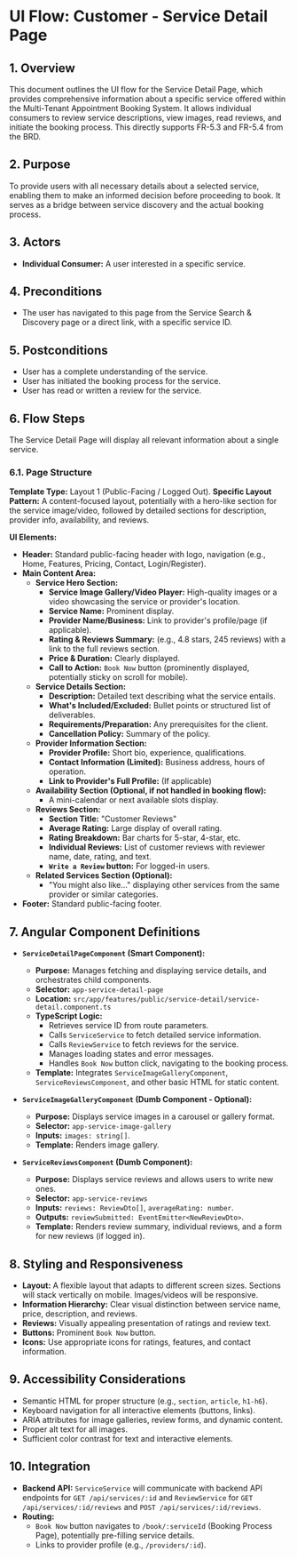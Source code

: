 # UI Flow: Customer - Service Detail Page

## 1. Overview

This document outlines the UI flow for the Service Detail Page, which provides comprehensive information about a specific service offered within the Multi-Tenant Appointment Booking System. It allows individual consumers to review service descriptions, view images, read reviews, and initiate the booking process. This directly supports FR-5.3 and FR-5.4 from the BRD.

## 2. Purpose

To provide users with all necessary details about a selected service, enabling them to make an informed decision before proceeding to book. It serves as a bridge between service discovery and the actual booking process.

## 3. Actors

*   **Individual Consumer:** A user interested in a specific service.

## 4. Preconditions

*   The user has navigated to this page from the Service Search & Discovery page or a direct link, with a specific service ID.

## 5. Postconditions

*   User has a complete understanding of the service.
*   User has initiated the booking process for the service.
*   User has read or written a review for the service.

## 6. Flow Steps

The Service Detail Page will display all relevant information about a single service.

### 6.1. Page Structure

**Template Type:** Layout 1 (Public-Facing / Logged Out).
**Specific Layout Pattern:** A content-focused layout, potentially with a hero-like section for the service image/video, followed by detailed sections for description, provider info, availability, and reviews.

**UI Elements:**
*   **Header:** Standard public-facing header with logo, navigation (e.g., Home, Features, Pricing, Contact, Login/Register).
*   **Main Content Area:**
    *   **Service Hero Section:**
        *   **Service Image Gallery/Video Player:** High-quality images or a video showcasing the service or provider's location.
        *   **Service Name:** Prominent display.
        *   **Provider Name/Business:** Link to provider's profile/page (if applicable).
        *   **Rating & Reviews Summary:** (e.g., 4.8 stars, 245 reviews) with a link to the full reviews section.
        *   **Price & Duration:** Clearly displayed.
        *   **Call to Action:** `Book Now` button (prominently displayed, potentially sticky on scroll for mobile).
    *   **Service Details Section:**
        *   **Description:** Detailed text describing what the service entails.
        *   **What's Included/Excluded:** Bullet points or structured list of deliverables.
        *   **Requirements/Preparation:** Any prerequisites for the client.
        *   **Cancellation Policy:** Summary of the policy.
    *   **Provider Information Section:**
        *   **Provider Profile:** Short bio, experience, qualifications.
        *   **Contact Information (Limited):** Business address, hours of operation.
        *   **Link to Provider's Full Profile:** (If applicable)
    *   **Availability Section (Optional, if not handled in booking flow):**
        *   A mini-calendar or next available slots display.
    *   **Reviews Section:**
        *   **Section Title:** "Customer Reviews"
        *   **Average Rating:** Large display of overall rating.
        *   **Rating Breakdown:** Bar charts for 5-star, 4-star, etc.
        *   **Individual Reviews:** List of customer reviews with reviewer name, date, rating, and text.
        *   **`Write a Review` button:** For logged-in users.
    *   **Related Services Section (Optional):**
        *   "You might also like..." displaying other services from the same provider or similar categories.
*   **Footer:** Standard public-facing footer.

## 7. Angular Component Definitions

*   **`ServiceDetailPageComponent` (Smart Component):**
    *   **Purpose:** Manages fetching and displaying service details, and orchestrates child components.
    *   **Selector:** `app-service-detail-page`
    *   **Location:** `src/app/features/public/service-detail/service-detail.component.ts`
    *   **TypeScript Logic:**
        *   Retrieves service ID from route parameters.
        *   Calls `ServiceService` to fetch detailed service information.
        *   Calls `ReviewService` to fetch reviews for the service.
        *   Manages loading states and error messages.
        *   Handles `Book Now` button click, navigating to the booking process.
    *   **Template:** Integrates `ServiceImageGalleryComponent`, `ServiceReviewsComponent`, and other basic HTML for static content.

*   **`ServiceImageGalleryComponent` (Dumb Component - Optional):**
    *   **Purpose:** Displays service images in a carousel or gallery format.
    *   **Selector:** `app-service-image-gallery`
    *   **Inputs:** `images: string[]`.
    *   **Template:** Renders image gallery.

*   **`ServiceReviewsComponent` (Dumb Component):**
    *   **Purpose:** Displays service reviews and allows users to write new ones.
    *   **Selector:** `app-service-reviews`
    *   **Inputs:** `reviews: ReviewDto[]`, `averageRating: number`.
    *   **Outputs:** `reviewSubmitted: EventEmitter<NewReviewDto>`.
    *   **Template:** Renders review summary, individual reviews, and a form for new reviews (if logged in).

## 8. Styling and Responsiveness

*   **Layout:** A flexible layout that adapts to different screen sizes. Sections will stack vertically on mobile. Images/videos will be responsive.
*   **Information Hierarchy:** Clear visual distinction between service name, price, description, and reviews.
*   **Reviews:** Visually appealing presentation of ratings and review text.
*   **Buttons:** Prominent `Book Now` button.
*   **Icons:** Use appropriate icons for ratings, features, and contact information.

## 9. Accessibility Considerations

*   Semantic HTML for proper structure (e.g., `section`, `article`, `h1-h6`).
*   Keyboard navigation for all interactive elements (buttons, links).
*   ARIA attributes for image galleries, review forms, and dynamic content.
*   Proper alt text for all images.
*   Sufficient color contrast for text and interactive elements.

## 10. Integration

*   **Backend API:** `ServiceService` will communicate with backend API endpoints for `GET /api/services/:id` and `ReviewService` for `GET /api/services/:id/reviews` and `POST /api/services/:id/reviews`.
*   **Routing:**
    *   `Book Now` button navigates to `/book/:serviceId` (Booking Process Page), potentially pre-filling service details.
    *   Links to provider profile (e.g., `/providers/:id`).
